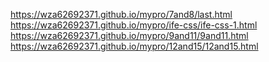 https://wza62692371.github.io/mypro/7and8/last.html
https://wza62692371.github.io/mypro/ife-css/ife-css-1.html
https://wza62692371.github.io/mypro/9and11/9and11.html
https://wza62692371.github.io/mypro/12and15/12and15.html
